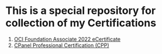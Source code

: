 # This is a special repository for collection of my Certifications

1. [OCI Foundation Associate 2022 eCertificate](https://madhuryadutta.github.io/MyCertifications/OCI%20Foundation%20Associate%202022%20eCertificate.pdf)
2. [CPanel Professional Certification (CPP)](certification-cPanel-Professional-Certification-CPP-madhuryadutta.pdf)
